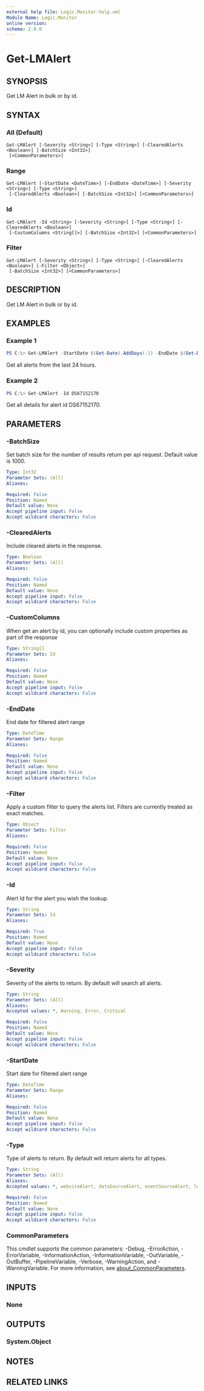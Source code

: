 ```yaml
---
external help file: Logic.Monitor-help.xml
Module Name: Logic.Monitor
online version:
schema: 2.0.0
---
```


# Get-LMAlert

## SYNOPSIS
Get LM Alert in bulk or by id.

## SYNTAX

### All (Default)
```
Get-LMAlert [-Severity <String>] [-Type <String>] [-ClearedAlerts <Boolean>] [-BatchSize <Int32>]
 [<CommonParameters>]
```

### Range
```
Get-LMAlert [-StartDate <DateTime>] [-EndDate <DateTime>] [-Severity <String>] [-Type <String>]
 [-ClearedAlerts <Boolean>] [-BatchSize <Int32>] [<CommonParameters>]
```

### Id
```
Get-LMAlert -Id <String> [-Severity <String>] [-Type <String>] [-ClearedAlerts <Boolean>]
 [-CustomColumns <String[]>] [-BatchSize <Int32>] [<CommonParameters>]
```

### Filter
```
Get-LMAlert [-Severity <String>] [-Type <String>] [-ClearedAlerts <Boolean>] [-Filter <Object>]
 [-BatchSize <Int32>] [<CommonParameters>]
```

## DESCRIPTION
Get LM Alert in bulk or by id.

## EXAMPLES

### Example 1
```powershell
PS C:\> Get-LMAlert -StartDate $(Get-Date).AddDays(-1) -EndDate $(Get-Date) -ClearedAlerts $true | Group-Object -Property resourceTemplateName,datapointName | select count, @{N='Name';E={$_.Name.Split(",")[0]}}, @{N='Datapoint';E={$_.Name.Split(",")[1]}} | Sort-Object -Property count -Descending
```

Get all alerts from the last 24 hours.

### Example 2
```powershell
PS C:\> Get-LMAlert -Id DS67152170
```

Get all details for alert id DS67152170.

## PARAMETERS

### -BatchSize
Set batch size for the number of results return per api request. Default value is 1000.

```yaml
Type: Int32
Parameter Sets: (All)
Aliases:

Required: False
Position: Named
Default value: None
Accept pipeline input: False
Accept wildcard characters: False
```

### -ClearedAlerts
Include cleared alerts in the response.

```yaml
Type: Boolean
Parameter Sets: (All)
Aliases:

Required: False
Position: Named
Default value: None
Accept pipeline input: False
Accept wildcard characters: False
```

### -CustomColumns
When get an alert by id, you can optionally include custom properties as part of the response

```yaml
Type: String[]
Parameter Sets: Id
Aliases:

Required: False
Position: Named
Default value: None
Accept pipeline input: False
Accept wildcard characters: False
```

### -EndDate
End date for filtered alert range

```yaml
Type: DateTime
Parameter Sets: Range
Aliases:

Required: False
Position: Named
Default value: None
Accept pipeline input: False
Accept wildcard characters: False
```

### -Filter
Apply a custom filter to query the alerts list. Filters are currently treated as exact matches.

```yaml
Type: Object
Parameter Sets: Filter
Aliases:

Required: False
Position: Named
Default value: None
Accept pipeline input: False
Accept wildcard characters: False
```

### -Id
Alert Id for the alert you wish the lookup.

```yaml
Type: String
Parameter Sets: Id
Aliases:

Required: True
Position: Named
Default value: None
Accept pipeline input: False
Accept wildcard characters: False
```

### -Severity
Severity of the alerts to return. By default will search all alerts.

```yaml
Type: String
Parameter Sets: (All)
Aliases:
Accepted values: *, Warning, Error, Critical

Required: False
Position: Named
Default value: None
Accept pipeline input: False
Accept wildcard characters: False
```

### -StartDate
Start date for filtered alert range

```yaml
Type: DateTime
Parameter Sets: Range
Aliases:

Required: False
Position: Named
Default value: None
Accept pipeline input: False
Accept wildcard characters: False
```

### -Type
Type of alerts to return. By default will return alerts for all types.

```yaml
Type: String
Parameter Sets: (All)
Aliases:
Accepted values: *, websiteAlert, dataSourceAlert, eventSourceAlert, logAlert

Required: False
Position: Named
Default value: None
Accept pipeline input: False
Accept wildcard characters: False
```

### CommonParameters
This cmdlet supports the common parameters: -Debug, -ErrorAction, -ErrorVariable, -InformationAction, -InformationVariable, -OutVariable, -OutBuffer, -PipelineVariable, -Verbose, -WarningAction, and -WarningVariable. For more information, see [about_CommonParameters](http://go.microsoft.com/fwlink/?LinkID=113216).

## INPUTS

### None
## OUTPUTS

### System.Object
## NOTES

## RELATED LINKS
